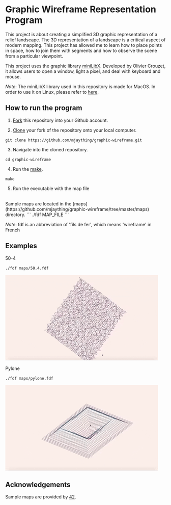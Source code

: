 # Graphic Wireframe Representation Program
This project is about creating a simplified 3D graphic representation of a relief landscape. The 3D representation of a landscape is a critical aspect of modern mapping. This project has allowed me to learn how to place points in space, how to join them with segments and how to observe the scene from a particular viewpoint.

This project uses the graphic library [miniLibX](minilibx_macos). Developed by Olivier Crouzet, it allows users to open a window, light a pixel, and deal with keyboard and mouse.

_Note_: The miniLibX library used in this repository is made for MacOS. In order to use it on Linux, please refer to [here](https://github.com/42Paris/minilibx-linux).

## How to run the program
1. [Fork](https://help.github.com/articles/fork-a-repo) this repository into your Github account.

2. [Clone](https://help.github.com/articles/cloning-a-repository/) your fork of the repository onto your local computer.
```
git clone https://github.com/mjaything/graphic-wireframe.git
```

3. Navigate into the cloned repository.
```
cd graphic-wireframe
```

4. Run the [make](https://www.gnu.org/software/make/manual/make.html).
```
make
```

5. Run the executable with the map file
<br/>
Sample maps are located in the [maps](https://github.com/mjaything/graphic-wireframe/tree/master/maps) directory.
```
./fdf MAP_FILE
```

_Note_: fdf is an abbreviation of 'fils de fer', which means 'wireframe' in French

## Examples
50-4
<br/>
```
./fdf maps/50.4.fdf
```
![](img/50-4.gif)

Pylone
<br/>
```
./fdf maps/pylone.fdf
```
![](img/pylone.gif)

## Acknowledgements
Sample maps are provided by [42](https://www.42.fr/).
